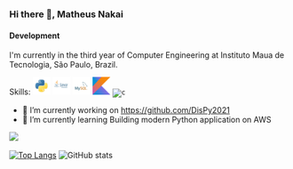 ### Hi there 👋, Matheus Nakai
#### Development
I'm currently in the third year of Computer Engineering at Instituto Maua de Tecnologia, São Paulo, Brazil.

Skills: 
<code><img height="32" src="https://raw.githubusercontent.com/github/explore/80688e429a7d4ef2fca1e82350fe8e3517d3494d/topics/python/python.png" alt="Python"/></code>
<code><img height="32" src="https://raw.githubusercontent.com/github/explore/80688e429a7d4ef2fca1e82350fe8e3517d3494d/topics/java/java.png" alt="Java"/></code>
<code><img height="32" src="https://raw.githubusercontent.com/github/explore/80688e429a7d4ef2fca1e82350fe8e3517d3494d/topics/mysql/mysql.png" alt="MySQL"/></code>
<code><img height="32" src="https://raw.githubusercontent.com/github/explore/80688e429a7d4ef2fca1e82350fe8e3517d3494d/topics/kotlin/kotlin.png" alt="Kotlin"/></code>
<code><img height="32" src="https://cdn.iconscout.com/icon/free/png-512/c-programming-569564.png" alt="c"/></code>



- 🔭 I’m currently working on https://github.com/DisPy2021 
- 🌱 I’m currently learning Building modern Python application on AWS 


<a href="#" alt="Linkedin">
  <img src="https://img.shields.io/badge/-Linkedin-0e76a8?style=flat-square&logo=Linkedin&logoColor=white&link= https://www.linkedin.com/in/matheus-nakai-36051a182/" /></a>

[![Top Langs](https://github-readme-stats.vercel.app/api/top-langs/?username=MatheusNakai)](https://github.com/anuraghazra/github-readme-stats)   ![GitHub stats](https://github-readme-stats.vercel.app/api?username=MatheusNakai&show_icons=true)  

